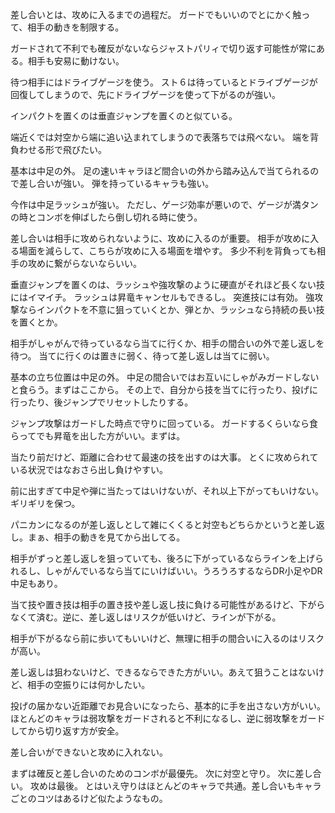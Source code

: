 差し合いとは、攻めに入るまでの過程だ。
ガードでもいいのでとにかく触って、相手の動きを制限する。

ガードされて不利でも確反がないならジャストパリィで切り返す可能性が常にある。相手も安易に動けない。

待つ相手にはドライブゲージを使う。
スト６は待っているとドライブゲージが回復してしまうので、先にドライブゲージを使って下がるのが強い。

インパクトを置くのは垂直ジャンプを置くのと似ている。

端近くでは対空から端に追い込まれてしまうので表落ちでは飛べない。
端を背負わせる形で飛びたい。

基本は中足の外。
足の速いキャラほど間合いの外から踏み込んで当てられるので差し合いが強い。
弾を持っているキャラも強い。

今作は中足ラッシュが強い。
ただし、ゲージ効率が悪いので、ゲージが満タンの時とコンボを伸ばしたら倒し切れる時に使う。

差し合いは相手に攻められないように、攻めに入るのが重要。
相手が攻めに入る場面を減らして、こちらが攻めに入る場面を増やす。
多少不利を背負っても相手の攻めに繋がらないならいい。

垂直ジャンプを置くのは、ラッシュや強攻撃のように硬直がそれほど長くない技にはイマイチ。
ラッシュは昇竜キャンセルもできるし。
突進技には有効。
強攻撃ならインパクトを不意に狙っていくとか、弾とか、ラッシュなら持続の長い技を置くとか。

相手がしゃがんで待っているなら当てに行くか、相手の間合いの外で差し返しを待つ。
当てに行くのは置きに弱く、待って差し返しは当てに弱い。

基本の立ち位置は中足の外。
中足の間合いではお互いにしゃがみガードしないと食らう。まずはここから。
その上で、自分から技を当てに行ったり、投げに行ったり、後ジャンプでリセットしたりする。

ジャンプ攻撃はガードした時点で守りに回っている。
ガードするくらいなら食らってでも昇竜を出した方がいい。まずは。

当たり前だけど、距離に合わせて最速の技を出すのは大事。
とくに攻められている状況ではなおさら出し負けやすい。

前に出すぎて中足や弾に当たってはいけないが、それ以上下がってもいけない。ギリギリを保つ。

パニカンになるのが差し返しとして雑にくくると対空もどちらかというと差し返し。まぁ、相手の動きを見てから出してる。

相手がずっと差し返しを狙っていても、後ろに下がっているならラインを上げられるし、しゃがんでいるなら当てにいけばいい。うろうろするならDR小足やDR中足もあり。

当て技や置き技は相手の置き技や差し返し技に負ける可能性があるけど、下がらなくて済む。逆に、差し返しはリスクが低いけど、ラインが下がる。

相手が下がるなら前に歩いてもいいけど、無理に相手の間合いに入るのはリスクが高い。

差し返しは狙わないけど、できるならできた方がいい。あえて狙うことはないけど、相手の空振りには何かしたい。

投げの届かない近距離でお見合いになったら、基本的に手を出さない方がいい。
ほとんどのキャラは弱攻撃をガードされると不利になるし、逆に弱攻撃をガードしてから切り返す方が安全。

差し合いができないと攻めに入れない。

まずは確反と差し合いのためのコンボが最優先。
次に対空と守り。
次に差し合い。
攻めは最後。
とはいえ守りはほとんどのキャラで共通。差し合いもキャラごとのコツはあるけど似たようなもの。
